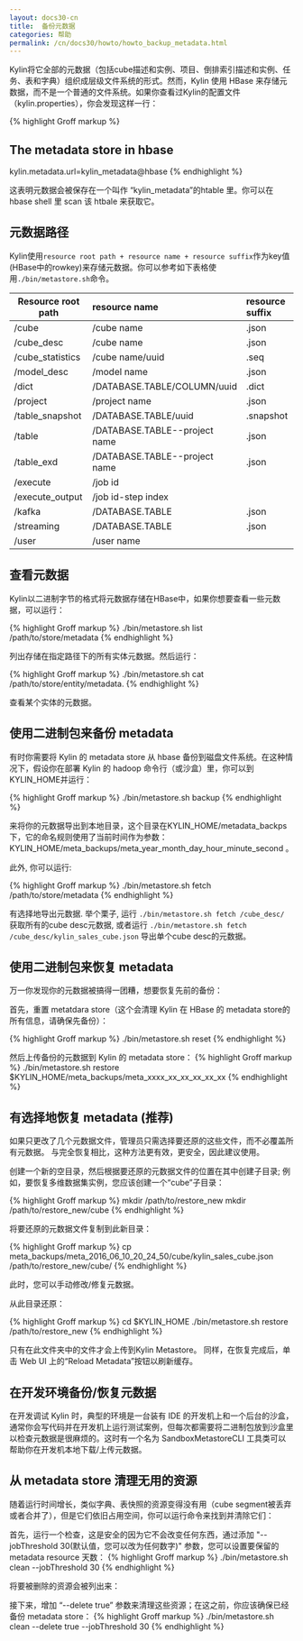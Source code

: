```yaml
---
layout: docs30-cn
title:  备份元数据
categories: 帮助
permalink: /cn/docs30/howto/howto_backup_metadata.html
---
```


Kylin将它全部的元数据（包括cube描述和实例、项目、倒排索引描述和实例、任务、表和字典）组织成层级文件系统的形式。然而，Kylin 使用 HBase 来存储元数据，而不是一个普通的文件系统。如果你查看过Kylin的配置文件（kylin.properties），你会发现这样一行：

{% highlight Groff markup %}
## The metadata store in hbase
kylin.metadata.url=kylin_metadata@hbase
{% endhighlight %}

这表明元数据会被保存在一个叫作 “kylin_metadata”的htable 里。你可以在 hbase shell 里 scan 该 htbale 来获取它。

## 元数据路径

Kylin使用`resource root path + resource name + resource suffix`作为key值(HBase中的rowkey)来存储元数据。你可以参考如下表格使用`./bin/metastore.sh`命令。
 
| Resource root path  | resource name         | resource suffix
| --------------------| :---------------------| :--------------|
| /cube               | /cube name            | .json |
| /cube_desc          | /cube name            | .json |
| /cube_statistics    | /cube name/uuid       | .seq |
| /model_desc         | /model name           | .json |
| /dict               | /DATABASE.TABLE/COLUMN/uuid | .dict |
| /project            | /project name         | .json |
| /table_snapshot     | /DATABASE.TABLE/uuid  | .snapshot |
| /table              | /DATABASE.TABLE--project name | .json |
| /table_exd          | /DATABASE.TABLE--project name | .json |
| /execute            | /job id               |  |
| /execute_output     | /job id-step index    |  |
| /kafka              | /DATABASE.TABLE       | .json |
| /streaming          | /DATABASE.TABLE       | .json |
| /user               | /user name            |  |

## 查看元数据

Kylin以二进制字节的格式将元数据存储在HBase中，如果你想要查看一些元数据，可以运行：

{% highlight Groff markup %}
./bin/metastore.sh list /path/to/store/metadata
{% endhighlight %}

列出存储在指定路径下的所有实体元数据。然后运行： 

{% highlight Groff markup %}
./bin/metastore.sh cat /path/to/store/entity/metadata.
{% endhighlight %}

查看某个实体的元数据。

## 使用二进制包来备份 metadata

有时你需要将 Kylin 的 metadata store 从 hbase 备份到磁盘文件系统。在这种情况下，假设你在部署 Kylin 的 hadoop 命令行（或沙盒）里，你可以到KYLIN_HOME并运行：

{% highlight Groff markup %}
./bin/metastore.sh backup
{% endhighlight %}

来将你的元数据导出到本地目录，这个目录在KYLIN_HOME/metadata_backps下，它的命名规则使用了当前时间作为参数：KYLIN_HOME/meta_backups/meta_year_month_day_hour_minute_second 。

此外, 你可以运行:

{% highlight Groff markup %}
./bin/metastore.sh fetch /path/to/store/metadata
{% endhighlight %}

有选择地导出元数据. 举个栗子, 运行 `./bin/metastore.sh fetch /cube_desc/` 获取所有的cube desc元数据, 或者运行 `./bin/metastore.sh fetch /cube_desc/kylin_sales_cube.json` 导出单个cube desc的元数据。

## 使用二进制包来恢复 metadata

万一你发现你的元数据被搞得一团糟，想要恢复先前的备份：

首先，重置 metatdara store（这个会清理 Kylin 在 HBase 的 metadata store的所有信息，请确保先备份）：

{% highlight Groff markup %}
./bin/metastore.sh reset
{% endhighlight %}

然后上传备份的元数据到 Kylin 的 metadata store：
{% highlight Groff markup %}
./bin/metastore.sh restore $KYLIN_HOME/meta_backups/meta_xxxx_xx_xx_xx_xx_xx
{% endhighlight %}

## 有选择地恢复 metadata (推荐)
如果只更改了几个元数据文件，管理员只需选择要还原的这些文件，而不必覆盖所有元数据。 与完全恢复相比，这种方法更有效，更安全，因此建议使用。

创建一个新的空目录，然后根据要还原的元数据文件的位置在其中创建子目录; 例如，要恢复多维数据集实例，您应该创建一个“cube”子目录：

{% highlight Groff markup %}
mkdir /path/to/restore_new
mkdir /path/to/restore_new/cube
{% endhighlight %}

将要还原的元数据文件复制到此新目录：

{% highlight Groff markup %}
cp meta_backups/meta_2016_06_10_20_24_50/cube/kylin_sales_cube.json /path/to/restore_new/cube/
{% endhighlight %}

此时，您可以手动修改/修复元数据。

从此目录还原：

{% highlight Groff markup %}
cd $KYLIN_HOME
./bin/metastore.sh restore /path/to/restore_new
{% endhighlight %}

只有在此文件夹中的文件才会上传到Kylin Metastore。 同样，在恢复完成后，单击 Web UI 上的“Reload Metadata”按钮以刷新缓存。

## 在开发环境备份/恢复元数据

在开发调试 Kylin 时，典型的环境是一台装有 IDE 的开发机上和一个后台的沙盒，通常你会写代码并在开发机上运行测试案例，但每次都需要将二进制包放到沙盒里以检查元数据是很麻烦的。这时有一个名为 SandboxMetastoreCLI 工具类可以帮助你在开发机本地下载/上传元数据。

## 从 metadata store 清理无用的资源
随着运行时间增长，类似字典、表快照的资源变得没有用（cube segment被丢弃或者合并了），但是它们依旧占用空间，你可以运行命令来找到并清除它们：

首先，运行一个检查，这是安全的因为它不会改变任何东西，通过添加 "--jobThreshold 30(默认值，您可以改为任何数字)" 参数，您可以设置要保留的 metadata resource 天数：
{% highlight Groff markup %}
./bin/metastore.sh clean --jobThreshold 30
{% endhighlight %}

将要被删除的资源会被列出来：

接下来，增加 “--delete true” 参数来清理这些资源；在这之前，你应该确保已经备份 metadata store：
{% highlight Groff markup %}
./bin/metastore.sh clean --delete true --jobThreshold 30
{% endhighlight %}
